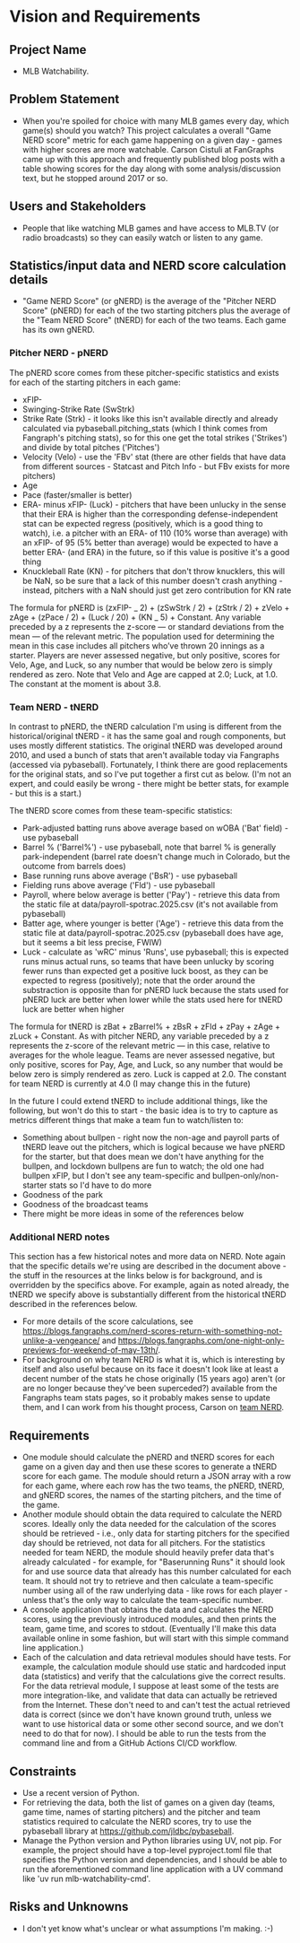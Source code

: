 # Vision and Requirements

## Project Name

- MLB Watchability.

## Problem Statement

- When you're spoiled for choice with many MLB games every day, which game(s) should you watch? This project calculates a overall "Game NERD score" metric for each game happening on a given day - games with higher scores are more watchable. Carson Cistuli at FanGraphs came up with this approach and frequently published blog posts with a table showing scores for the day along with some analysis/discussion text, but he stopped around 2017 or so.

## Users and Stakeholders

- People that like watching MLB games and have access to MLB.TV (or radio broadcasts) so they can easily watch or listen to any game.

## Statistics/input data and NERD score calculation details

- "Game NERD Score" (or gNERD) is the average of the "Pitcher NERD Score" (pNERD) for each of the two starting pitchers plus the average of the "Team NERD Score" (tNERD) for each of the two teams. Each game has its own gNERD.

### Pitcher NERD - pNERD

The pNERD score comes from these pitcher-specific statistics and exists for each of the starting pitchers in each game:

- xFIP-
- Swinging-Strike Rate (SwStrk)
- Strike Rate (Strk) - it looks like this isn't available directly and already calculated via pybaseball.pitching_stats (which I think comes from Fangraph's pitching stats), so for this one get the total strikes ('Strikes') and divide by total pitches ('Pitches')
- Velocity (Velo) - use the 'FBv' stat (there are other fields that have data from different sources - Statcast and Pitch Info - but FBv exists for more pitchers)
- Age
- Pace (faster/smaller is better)
- ERA- minus xFIP- (Luck) - pitchers that have been unlucky in the sense that their ERA is higher than the corresponding defense-independent stat can be expected regress (positively, which is a good thing to watch), i.e. a pitcher with an ERA- of 110 (10% worse than average) with an xFIP- of 95 (5% better than average) would be expected to have a better ERA- (and ERA) in the future, so if this value is positive it's a good thing
- Knuckleball Rate (KN) - for pitchers that don't throw knucklers, this will be NaN, so be sure that a lack of this number doesn't crash anything - instead, pitchers with a NaN should just get zero contribution for KN rate

The formula for pNERD is (zxFIP- _ 2) + (zSwStrk / 2) + (zStrk / 2) + zVelo + zAge + (zPace / 2) + (Luck / 20) + (KN _ 5) + Constant. Any variable preceded by a z represents the z-score — or standard deviations from the mean — of the relevant metric. The population used for determining the mean in this case includes all pitchers who’ve thrown 20 innings as a starter. Players are never assessed negative, but only positive, scores for Velo, Age, and Luck, so any number that would be below zero is simply rendered as zero. Note that Velo and Age are capped at 2.0; Luck, at 1.0. The constant at the moment is about 3.8.

### Team NERD - tNERD

In contrast to pNERD, the tNERD calculation I'm using is different from the historical/original tNERD - it has the same goal and rough components, but uses mostly different statistics. The original tNERD was developed around 2010, and used a bunch of stats that aren't available today via Fangraphs (accessed via pybaseball). Fortunately, I think there are good replacements for the original stats, and so I've put together a first cut as below. (I'm not an expert, and could easily be wrong - there might be better stats, for example - but this is a start.)

The tNERD score comes from these team-specific statistics:

- Park-adjusted batting runs above average based on wOBA ('Bat' field) - use pybaseball
- Barrel % ('Barrel%') - use pybaseball, note that barrel % is generally park-independent (barrel rate doesn't change much in Colorado, but the outcome from barrels does)
- Base running runs above average ('BsR') - use pybaseball
- Fielding runs above average ('Fld') - use pybaseball
- Payroll, where below average is better ('Pay') - retrieve this data from the static file at data/payroll-spotrac.2025.csv (it's not available from pybaseball)
- Batter age, where younger is better ('Age') - retrieve this data from the static file at data/payroll-spotrac.2025.csv (pybaseball does have age, but it seems a bit less precise, FWIW)
- Luck - calculate as 'wRC' minus 'Runs', use pybaseball; this is expected runs minus actual runs, so teams that have been unlucky by scoring fewer runs than expected get a positive luck boost, as they can be expected to regress (positively); note that the order around the substraction is opposite than for pNERD luck because the stats used for pNERD luck are better when lower while the stats used here for tNERD luck are better when higher

The formula for tNERD is zBat + zBarrel% + zBsR + zFld + zPay + zAge + zLuck + Constant. As with pitcher NERD, any variable preceded by a z represents the z-score of the relevant metric — in this case, relative to averages for the whole league. Teams are never assessed negative, but only positive, scores for Pay, Age, and Luck, so any number that would be below zero is simply rendered as zero. Luck is capped at 2.0. The constant for team NERD is currently at 4.0 (I may change this in the future)

In the future I could extend tNERD to include additional things, like the following, but won't do this to start - the basic idea is to try to capture as metrics different things that make a team fun to watch/listen to:

- Something about bullpen - right now the non-age and payroll parts of tNERD leave out the pitchers, which is logical because we have pNERD for the starter, but that does mean we don't have anything for the bullpen, and lockdown bullpens are fun to watch; the old one had bullpen xFIP, but I don't see any team-specific and bullpen-only/non-starter stats so I'd have to do more
- Goodness of the park
- Goodness of the broadcast teams
- There might be more ideas in some of the references below

### Additional NERD notes

This section has a few historical notes and more data on NERD. Note again that the specific details we're using are described in the document above - the stuff in the resources at the links below is for background, and is overridden by the specifics above. For example, again as noted already, the tNERD we specify above is substantially different from the historical tNERD described in the references below.

- For more details of the score calculations, see https://blogs.fangraphs.com/nerd-scores-return-with-something-not-unlike-a-vengeance/ and https://blogs.fangraphs.com/one-night-only-previews-for-weekend-of-may-13th/.
- For background on why team NERD is what it is, which is interesting by itself and also useful because on its face it doesn't look like at least a decent number of the stats he chose originally (15 years ago) aren't (or are no longer because they've been superceded?) available from the Fangraphs team stats pages, so it probably makes sense to update them, and I can work from his thought process, Carson on [team NERD](https://blogs.fangraphs.com/introducing-team-nerd).

## Requirements

- One module should calculate the pNERD and tNERD scores for each game on a given day and then use these scores to generate a tNERD score for each game. The module should return a JSON array with a row for each game, where each row has the two teams, the pNERD, tNERD, and gNERD scores, the names of the starting pitchers, and the time of the game.
- Another module should obtain the data required to calculate the NERD scores. Ideally only the data needed for the calculation of the scores should be retrieved - i.e., only data for starting pitchers for the specified day should be retrieved, not data for all pitchers. For the statistics needed for team NERD, the module should heavily prefer data that's already calculated - for example, for "Baserunning Runs" it should look for and use source data that already has this number calculated for each team. It should not try to retrieve and then calculate a team-specific number using all of the raw underlying data - like rows for each player - unless that's the only way to calculate the team-specific number.
- A console application that obtains the data and calculates the NERD scores, using the previously introduced modules, and then prints the team, game time, and scores to stdout. (Eventually I'll make this data available online in some fashion, but will start with this simple command line application.)
- Each of the calculation and data retrieval modules should have tests. For example, the calculation module should use static and hardcoded input data (statistics) and verify that the calculations give the correct results. For the data retrieval module, I suppose at least some of the tests are more integration-like, and validate that data can actually be retrieved from the Internet. These don't need to and can't test the actual retrieved data is correct (since we don't have known ground truth, unless we want to use historical data or some other second source, and we don't need to do that for now). I should be able to run the tests from the command line and from a GitHub Actions CI/CD workflow.

## Constraints

- Use a recent version of Python.
- For retrieving the data, both the list of games on a given day (teams, game time, names of starting pitchers) and the pitcher and team statistics required to calculate the NERD scores, try to use the pybaseball library at https://github.com/jldbc/pybaseball.
- Manage the Python version and Python libraries using UV, not pip. For example, the project should have a top-level pyproject.toml file that specifies the Python version and dependencies, and I should be able to run the aforementioned command line application with a UV command like 'uv run mlb-watchability-cmd'.

## Risks and Unknowns

- I don't yet know what's unclear or what assumptions I'm making. :-)
